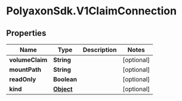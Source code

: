 # PolyaxonSdk.V1ClaimConnection

## Properties

Name | Type | Description | Notes
------------ | ------------- | ------------- | -------------
**volumeClaim** | **String** |  | [optional] 
**mountPath** | **String** |  | [optional] 
**readOnly** | **Boolean** |  | [optional] 
**kind** | [**Object**](.md) |  | [optional] 


